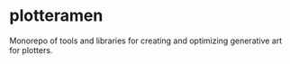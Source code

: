 # plotteramen
Monorepo of tools and libraries for creating and optimizing generative art for plotters.
